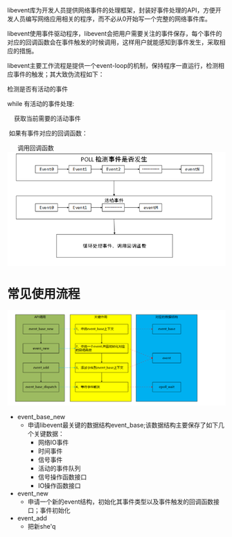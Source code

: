 libevent库为开发人员提供网络事件的处理框架，封装好事件处理的API，方便开发人员编写网络应用相关的程序，而不必从0开始写一个完整的网络事件库。

libevent使用事件驱动程序，libevent会把用户需要关注的事件保存，每个事件的对应的回调函数会在事件触发的时候调用，这样用户就能感知到事件发生，采取相应的措施。

libevent主要工作流程是提供一个event-loop的机制，保持程序一直运行，检测相应事件的触发；其大致伪流程如下：

检测是否有活动的事件

while 有活动的事件处理:

    获取当前需要的活动事件

 如果有事件对应的回调函数：

      调用回调函数
![](images/Pasted%20image%2020241207233733.png)
# 常见使用流程
![](images/Pasted%20image%2020241207234221.png)
- event_base_new
	- 申请libevent最关键的数据结构event_base;该数据结构主要保存了如下几个关键数据：
		- 网络IO事件
		- 时间事件
		- 信号事件
		- 活动的事件队列
		- 信号操作函数接口
		- IO操作函数接口
- event_new
	- 申请一个新的event结构，初始化其事件类型以及事件触发的回调函数接口；事件初始化
- event_add
	- 把新she'q